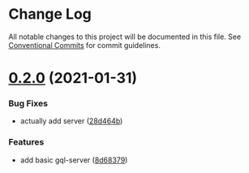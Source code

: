 # Change Log

All notable changes to this project will be documented in this file.
See [Conventional Commits](https://conventionalcommits.org) for commit guidelines.

# [0.2.0](https://github.com/shaunoff/sprightly/compare/v0.1.0...v0.2.0) (2021-01-31)


### Bug Fixes

* actually add server ([28d464b](https://github.com/shaunoff/sprightly/commit/28d464b8f98448c39e23f4a83f8d9b61fa78db43))


### Features

* add basic gql-server ([8d68379](https://github.com/shaunoff/sprightly/commit/8d683790778e1a1ee0270ed774850168b967de99))
